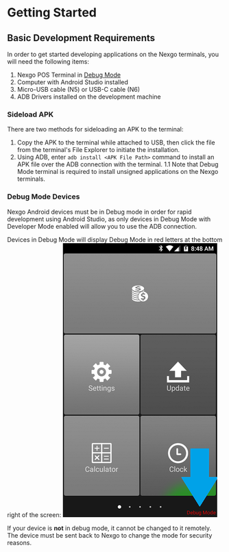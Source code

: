 # Getting Started

## Basic Development Requirements
In order to get started developing applications on the Nexgo terminals, you will need the following items:

1. Nexgo POS Terminal in [Debug Mode ](#Debug-Mode-Devices)
2. Computer with Android Studio installed
3. Micro-USB cable (N5) or USB-C cable (N6)
4. ADB Drivers installed on the development machine

### Sideload APK
There are two methods for sideloading an APK to the terminal:

1. Copy the APK to the terminal while attached to USB, then click the file from the terminal's File Explorer to initiate the installation. 
1. Using ADB, enter `adb install <APK File Path>` command to install an APK file over the ADB connection with the terminal. 
  1.1  Note that Debug Mode terminal is required to install unsigned applications on the Nexgo terminals. 

### Debug Mode Devices
Nexgo Android devices must be in Debug mode in order for rapid development using Android Studio, as only devices in Debug Mode with Developer Mode enabled will allow you to use the ADB connection. 

Devices in Debug Mode will display Debug Mode in red letters at the bottom right of the screen:
![Debug Mode](../res/img/debugMode.png)

If your device is **not** in debug mode, it cannot be changed to it remotely. The device must be sent back to Nexgo to change the mode for security reasons. 
